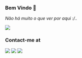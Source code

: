 ###  Bem Vindo 👋

<i> Não há muito o que ver por aqui :/.. </i>

<img src='https://cdn.dribbble.com/users/2459439/screenshots/5501265/media/bad3c2fcba88faaec641c8fec1ab8737.gif'/>


### Contact-me at
  <div>
    <a target="_blank" href="https://www.linkedin.com/in/meireelen-golfeto-009936204"/></a><img src="https://img.shields.io/badge/LinkedIn-0077B5?style=for-the-badge&logo=linkedin&logoColor=white"/></a>
    <a target="_blank" href="https://www.instagram.com/meireelen_odg"><img src="https://img.shields.io/badge/Instagram-E4405F?style=for-the-badge&logo=instagram&logoColor=white"/></a>
    <a target="_blank" href="mailto:helengolfetogmail.com"><img src="https://img.shields.io/badge/Gmail-D14836?style=for-the-badge&logo=gmail&logoColor=white"/></a>
      </div>
   
 


